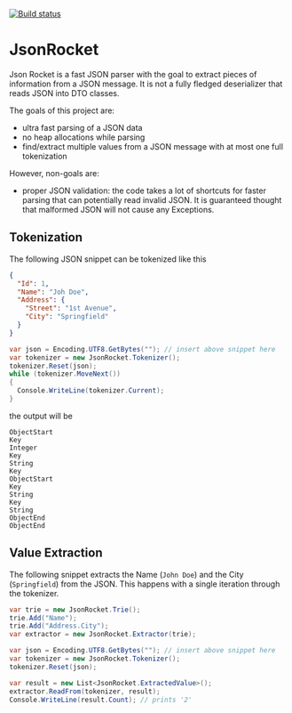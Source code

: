 [![Build status](https://ci.appveyor.com/api/projects/status/krwp2slk49htm6j7?svg=true)](https://ci.appveyor.com/project/sklose/jsonrocket)

# JsonRocket

Json Rocket is a fast JSON parser with the goal to extract pieces of information from a JSON message. It is not a fully fledged deserializer that reads JSON into DTO classes.

The goals of this project are:
* ultra fast parsing of a JSON data
* no heap allocations while parsing
* find/extract multiple values from a JSON message with at most one full tokenization

However, non-goals are:
* proper JSON validation: the code takes a lot of shortcuts for faster parsing that can potentially read invalid JSON. It is guaranteed thought that malformed JSON will not cause any Exceptions.

## Tokenization

The following JSON snippet can be tokenized like this

```json
{
  "Id": 1,
  "Name": "Joh Doe",
  "Address": {
    "Street": "1st Avenue",
    "City": "Springfield"
  }
}
```

```csharp
var json = Encoding.UTF8.GetBytes(""); // insert above snippet here
var tokenizer = new JsonRocket.Tokenizer();
tokenizer.Reset(json);
while (tokenizer.MoveNext())
{
  Console.WriteLine(tokenizer.Current);
}
```

the output will be

```
ObjectStart
Key
Integer
Key
String
Key
ObjectStart
Key
String
Key
String
ObjectEnd
ObjectEnd
```

## Value Extraction

The following snippet extracts the Name (```John Doe```) and the City (```Springfield```) from the JSON. This happens with a single iteration through the tokenizer.

```csharp
var trie = new JsonRocket.Trie();
trie.Add("Name");
trie.Add("Address.City");
var extractor = new JsonRocket.Extractor(trie);

var json = Encoding.UTF8.GetBytes(""); // insert above snippet here
var tokenizer = new JsonRocket.Tokenizer();
tokenizer.Reset(json);

var result = new List<JsonRocket.ExtractedValue>();
extractor.ReadFrom(tokenizer, result);
Console.WriteLine(result.Count); // prints '2'
```
